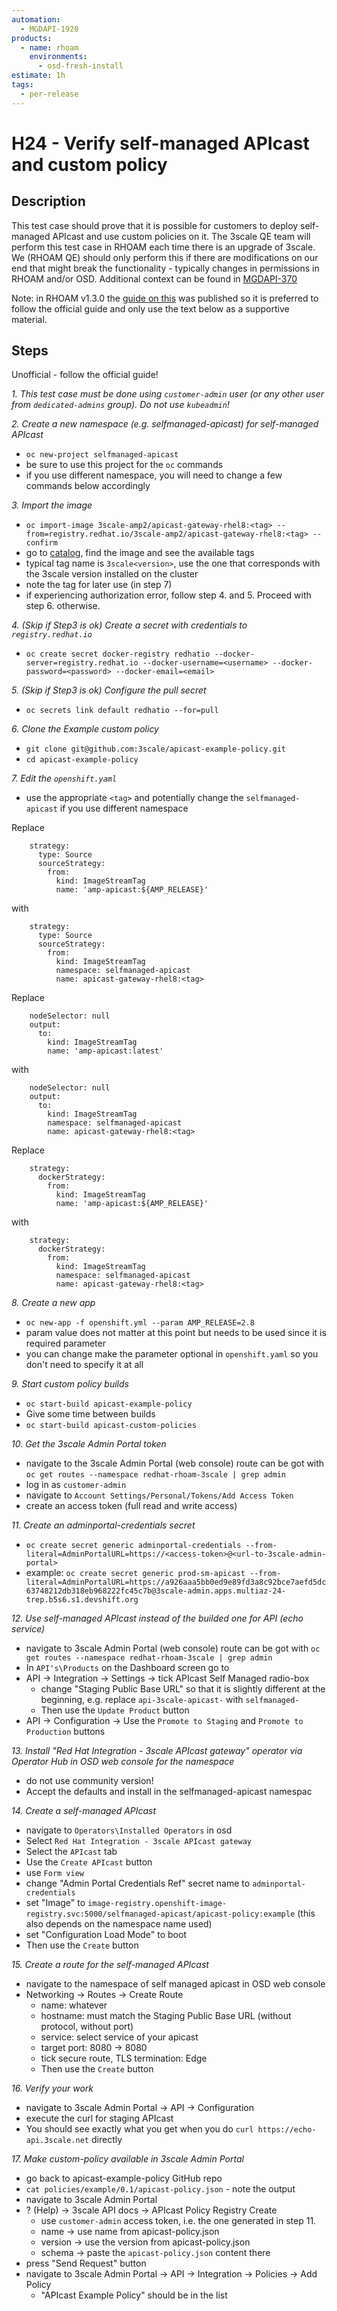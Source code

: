 ```yaml
---
automation:
  - MGDAPI-1920
products:
  - name: rhoam
    environments:
      - osd-fresh-install
estimate: 1h
tags:
  - per-release
---
```


# H24 - Verify self-managed APIcast and custom policy

## Description

This test case should prove that it is possible for customers to deploy self-managed APIcast and use custom policies on it. The 3scale QE team will perform this test case in RHOAM each time there is an upgrade of 3scale. We (RHOAM QE) should only perform this if there are modifications on our end that might break the functionality - typically changes in permissions in RHOAM and/or OSD.
Additional context can be found in [MGDAPI-370](https://issues.redhat.com/browse/MGDAPI-370)

Note: in RHOAM v1.3.0 the [guide on this](https://access.redhat.com/documentation/en-us/red_hat_openshift_api_management/1/topic/a702e803-bbc8-47af-91a4-e73befd3da00) was published so it is preferred to follow the official guide and only use the text below as a supportive material.

## Steps

Unofficial - follow the official guide!

_1. This test case must be done using `customer-admin` user (or any other user from `dedicated-admins` group). Do not use `kubeadmin`!_

_2. Create a new namespace (e.g. selfmanaged-apicast) for self-managed APIcast_

- `oc new-project selfmanaged-apicast`
- be sure to use this project for the `oc` commands
- if you use different namespace, you will need to change a few commands below accordingly

_3. Import the image_

- `oc import-image 3scale-amp2/apicast-gateway-rhel8:<tag> --from=registry.redhat.io/3scale-amp2/apicast-gateway-rhel8:<tag> --confirm`
- go to [catalog](https://catalog.redhat.com/software/containers/search), find the image and see the available tags
- typical tag name is `3scale<version>`, use the one that corresponds with the 3scale version installed on the cluster
- note the tag for later use (in step 7)
- if experiencing authorization error, follow step 4. and 5. Proceed with step 6. otherwise.

_4. (Skip if Step3 is ok) Create a secret with credentials to `registry.redhat.io`_

- `oc create secret docker-registry redhatio --docker-server=registry.redhat.io --docker-username=<username> --docker-password=<password> --docker-email=<email>`

_5. (Skip if Step3 is ok) Configure the pull secret_

- `oc secrets link default redhatio --for=pull`

_6. Clone the Example custom policy_

- `git clone git@github.com:3scale/apicast-example-policy.git`
- `cd apicast-example-policy`

_7. Edit the `openshift.yaml`_

- use the appropriate `<tag>` and potentially change the `selfmanaged-apicast` if you use different namespace

Replace

```
    strategy:
      type: Source
      sourceStrategy:
        from:
          kind: ImageStreamTag
          name: 'amp-apicast:${AMP_RELEASE}'
```

with

```
    strategy:
      type: Source
      sourceStrategy:
        from:
          kind: ImageStreamTag
          namespace: selfmanaged-apicast
          name: apicast-gateway-rhel8:<tag>
```

Replace

```
    nodeSelector: null
    output:
      to:
        kind: ImageStreamTag
        name: 'amp-apicast:latest'
```

with

```
    nodeSelector: null
    output:
      to:
        kind: ImageStreamTag
        namespace: selfmanaged-apicast
        name: apicast-gateway-rhel8:<tag>
```

Replace

```
    strategy:
      dockerStrategy:
        from:
          kind: ImageStreamTag
          name: 'amp-apicast:${AMP_RELEASE}'
```

with

```
    strategy:
      dockerStrategy:
        from:
          kind: ImageStreamTag
          namespace: selfmanaged-apicast
          name: apicast-gateway-rhel8:<tag>
```

_8. Create a new app_

- `oc new-app -f openshift.yml --param AMP_RELEASE=2.8`
- param value does not matter at this point but needs to be used since it is required parameter
- you can change make the parameter optional in `openshift.yaml` so you don't need to specify it at all

_9. Start custom policy builds_

- `oc start-build apicast-example-policy`
- Give some time between builds
- `oc start-build apicast-custom-policies`

_10. Get the 3scale Admin Portal token_

- navigate to the 3scale Admin Portal (web console) route can be got with `oc get routes --namespace redhat-rhoam-3scale | grep admin`
- log in as `customer-admin`
- navigate to `Account Settings/Personal/Tokens/Add Access Token`
- create an access token (full read and write access)

_11. Create an adminportal-credentials secret_

- `oc create secret generic adminportal-credentials --from-literal=AdminPortalURL=https://<access-token>@<url-to-3scale-admin-portal>`
- example: `oc create secret generic prod-sm-apicast --from-literal=AdminPortalURL=https://a926aaa5bb0ed9e89fd3a8c92bce7aefd5dc63748212db318eb968222fc45c7b@3scale-admin.apps.multiaz-24-trep.b5s6.s1.devshift.org`

_12. Use self-managed APIcast instead of the builded one for API (echo service)_

- navigate to 3scale Admin Portal (web console) route can be got with `oc get routes --namespace redhat-rhoam-3scale | grep admin`
- In `API's\Products` on the Dashboard screen go to
- API -> Integration -> Settings -> tick APIcast Self Managed radio-box
  - change "Staging Public Base URL" so that it is slightly different at the beginning, e.g. replace `api-3scale-apicast-` with `selfmanaged-`
  - Then use the `Update Product` button
- API -> Configuration -> Use the `Promote to Staging` and `Promote to Production` buttons

_13. Install "Red Hat Integration - 3scale APIcast gateway" operator via Operator Hub in OSD web console for the namespace_

- do not use community version!
- Accept the defaults and install in the selfmanaged-apicast namespac

_14. Create a self-managed APIcast_

- navigate to `Operators\Installed Operators` in osd
- Select `Red Hat Integration - 3scale APIcast gateway`
- Select the `APIcast` tab
- Use the `Create APIcast` button
- use `Form view`
- change "Admin Portal Credentials Ref" secret name to `adminportal-credentials`
- set "Image" to `image-registry.openshift-image-registry.svc:5000/selfmanaged-apicast/apicast-policy:example` (this also depends on the namespace name used)
- set "Configuration Load Mode" to boot
- Then use the `Create` button

_15. Create a route for the self-managed APIcast_

- navigate to the namespace of self managed apicast in OSD web console
- Networking -> Routes -> Create Route
  - name: whatever
  - hostname: must match the Staging Public Base URL (without protocol, without port)
  - service: select service of your apicast
  - target port: 8080 -> 8080
  - tick secure route, TLS termination: Edge
  - Then use the `Create` button

_16. Verify your work_

- navigate to 3scale Admin Portal -> API -> Configuration
- execute the curl for staging APIcast
- You should see exactly what you get when you do `curl https://echo-api.3scale.net` directly

_17. Make custom-policy available in 3scale Admin Portal_

- go back to apicast-example-policy GitHub repo
- `cat policies/example/0.1/apicast-policy.json` - note the output
- navigate to 3scale Admin Portal
- ? (Help) -> 3scale API docs -> APIcast Policy Registry Create
  - use `customer-admin` access token, i.e. the one generated in step 11.
  - name -> use name from apicast-policy.json
  - version -> use the version from apicast-policy.json
  - schema -> paste the `apicast-policy.json` content there
- press "Send Request" button
- navigate to 3scale Admin Portal -> API -> Integration -> Policies -> Add Policy
  - "APIcast Example Policy" should be in the list

